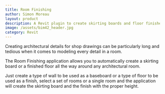```yaml
---
title: Room Finishing
author: Simon Moreau
layout: product
description: A Revit plugin to create skirting boards and floor finishes
image: /assets/bim42_header.jpg
category: Revit
---
```


Creating architectural details for shop drawings can be particularly long and tedious when it comes to modeling every detail in a room.

The Room Finishing application allows you to automatically create a skirting board or a finished floor all the way around any architectural room.

Just create a type of wall to be used as a baseboard or a type of floor to be used as a finish, select a set of rooms or a single room and the application will create the skirting board and the finish with the proper height.
